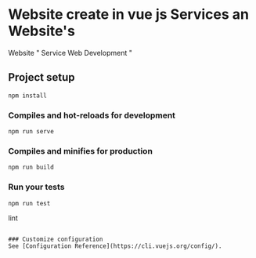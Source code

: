 # Website create in vue js Services an Website's

Website " Service Web Development "

## Project setup
```
npm install
```

### Compiles and hot-reloads for development
```
npm run serve
```

### Compiles and minifies for production
```
npm run build
```

### Run your tests
```
npm run test
```
lint
```

### Customize configuration
See [Configuration Reference](https://cli.vuejs.org/config/).
